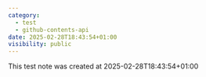 ```yaml
---
category:
  - test
  - github-contents-api
date: 2025-02-28T18:43:54+01:00
visibility: public
---
```


This test note was created at 2025-02-28T18:43:54+01:00